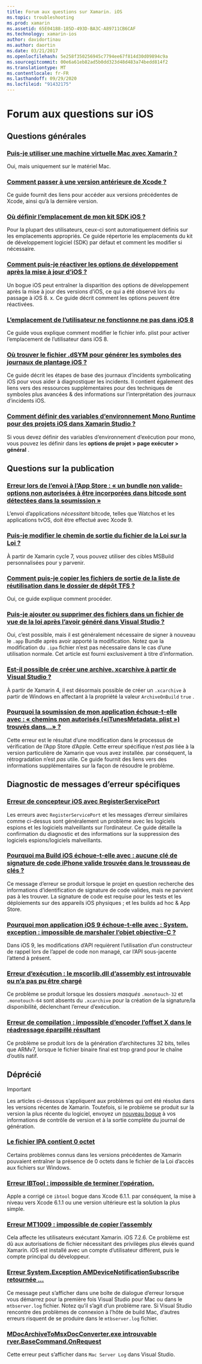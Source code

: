 ```yaml
---
title: Forum aux questions sur Xamarin. iOS
ms.topic: troubleshooting
ms.prod: xamarin
ms.assetid: 65E04188-185D-493D-BA3C-A89711CB6CAF
ms.technology: xamarin-ios
author: davidortinau
ms.author: daortin
ms.date: 03/21/2017
ms.openlocfilehash: 5e258f350256945c7794ee67f814d30d09894c9a
ms.sourcegitcommit: 00e6a61eb82ad5b0dd323d48d483a74bedd814f2
ms.translationtype: MT
ms.contentlocale: fr-FR
ms.lasthandoff: 09/29/2020
ms.locfileid: "91432175"
---
```

# <a name="ios-frequently-asked-questions"></a>Forum aux questions sur iOS

## <a name="general-questions"></a>Questions générales

### <a name="can-i-use-a-mac-vm-with-xamarin"></a>[Puis-je utiliser une machine virtuelle Mac avec Xamarin ?](mac-vm.md)
Oui, mais uniquement sur le matériel Mac.

### <a name="how-can-i-downgrade-xcode"></a>[Comment passer à une version antérieure de Xcode ?](./previous-xcode.md)
Ce guide fournit des liens pour accéder aux versions précédentes de Xcode, ainsi qu’à la dernière version.

### <a name="where-can-i-set-my-ios-sdk-locations"></a>[Où définir l’emplacement de mon kit SDK iOS ?](ios-sdk.md)
Pour la plupart des utilisateurs, ceux-ci sont automatiquement définis sur les emplacements appropriés. Ce guide répertorie les emplacements du kit de développement logiciel (SDK) par défaut et comment les modifier si nécessaire.

### <a name="how-can-i-reenable-developer-options-after-updating-ios"></a>[Comment puis-je réactiver les options de développement après la mise à jour d’iOS ?](update-developer-options.md)
Un bogue iOS peut entraîner la disparition des options de développement après la mise à jour des versions d’iOS, ce qui a été observé lors du passage à iOS 8. x. Ce guide décrit comment les options peuvent être réactivées.

### <a name="user-location-not-working-in-ios-8"></a>[L’emplacement de l’utilisateur ne fonctionne ne pas dans iOS 8](ios8-user-location.md)
Ce guide vous explique comment modifier le fichier info. plist pour activer l’emplacement de l’utilisateur dans iOS 8.

### <a name="where-can-i-find-the-dsym-file-to-symbolicate-ios-crash-logs"></a>[Où trouver le fichier .dSYM pour générer les symboles des journaux de plantage iOS ?](symbolicate-ios-crash.md)
Ce guide décrit les étapes de base des journaux d’incidents symbolicating iOS pour vous aider à diagnostiquer les incidents. Il contient également des liens vers des ressources supplémentaires pour des techniques de symboles plus avancées & des informations sur l’interprétation des journaux d’incidents iOS.

### <a name="how-do-i-set-mono-runtime-environment-variables-for-ios-projects-in-xamarin-studio"></a>[Comment définir des variables d’environnement Mono Runtime pour des projets iOS dans Xamarin Studio ?](xs-mono-runtime.md)
Si vous devez définir des variables d’environnement d’exécution pour mono, vous pouvez les définir dans les **options de projet > page exécuter > général** .

## <a name="publishing-questions"></a>Questions sur la publication

### <a name="error-when-submitting-to-app-store-invalid-bundle---options-not-allowed-to-be-embedded-in-bitcode-are-detected-in-the-submission"></a>[Erreur lors de l’envoi à l’App Store : « un bundle non valide-options non autorisées à être incorporées dans bitcode sont détectées dans la soumission »](invalid-bundle-bitcode.md)

L’envoi d’applications _nécessitant_ bitcode, telles que Watchos et les applications tvOS, doit être effectué avec Xcode 9.

### <a name="can-i-change-the-output-path-of-the-ipa-file"></a>[Puis-je modifier le chemin de sortie du fichier de la Loi sur la Loi ?](ipa-output-path.md)
À partir de Xamarin cycle 7, vous pouvez utiliser des cibles MSBuild personnalisées pour y parvenir.

### <a name="how-can-i-copy-ipa-output-files-to-the-tfs-drop-folder"></a>[Comment puis-je copier les fichiers de sortie de la liste de réutilisation dans le dossier de dépôt TFS ?](ipa-tfs.md)
Oui, ce guide explique comment procéder.

### <a name="can-i-add-files-to-or-remove-files-from-an-ipa-file-after-building-it-in-visual-studio"></a>[Puis-je ajouter ou supprimer des fichiers dans un fichier de vue de la loi après l’avoir généré dans Visual Studio ?](modify-ipa.md)
Oui, c’est possible, mais il est généralement nécessaire de signer à nouveau le `.app` Bundle après avoir apporté la modification. Notez que la modification du `.ipa` fichier n’est pas nécessaire dans le cas d’une utilisation normale. Cet article est fourni exclusivement à titre d’information.

### <a name="is-it-possible-to-create-a-xcarchive-archive-from-visual-studio"></a>[Est-il possible de créer une archive. xcarchive à partir de Visual Studio ?](create-xcarchive.md)
À partir de Xamarin 4, il est désormais possible de créer un `.xcarchive` à partir de Windows en affectant à la propriété la valeur `ArchiveOnBuild` `true` .

### <a name="why-does-my-app-submission-fail-with-disallowed-paths--itunesmetadataplist--found-at--"></a>[Pourquoi la soumission de mon application échoue-t-elle avec : « chemins non autorisés («iTunesMetadata. plist ») trouvés dans...» ?](itunesmetadata-disallowed-paths.md)
Cette erreur est le résultat d’une modification dans le processus de vérification de l’App Store d’Apple. Cette erreur spécifique n’est _pas_ liée à la version particulière de Xamarin que vous avez installée. par conséquent, la rétrogradation n’est _pas_ utile. Ce guide fournit des liens vers des informations supplémentaires sur la façon de résoudre le problème.

## <a name="diagnosing-specific-error-messages"></a>Diagnostic de messages d’erreur spécifiques

### <a name="ios-designer-error-with-registerserviceport"></a>[Erreur de concepteur iOS avec RegisterServicePort](error-registerserviceport.md)
Les erreurs avec `RegisterServicePort` et les messages d’erreur similaires comme ci-dessus sont généralement un problème avec les logiciels espions et les logiciels malveillants sur l’ordinateur. Ce guide détaille la confirmation du diagnostic et des informations sur la suppression des logiciels espions/logiciels malveillants.

### <a name="why-does-my-ios-build-fail-with-no-valid-iphone-code-signing-keys-found-in-keychain"></a>[Pourquoi ma Build iOS échoue-t-elle avec : aucune clé de signature de code iPhone valide trouvée dans le trousseau de clés ?](no-codesigning-keys.md)
Ce message d’erreur se produit lorsque le projet en question recherche des informations d’identification de signature de code valides, mais ne parvient pas à les trouver. La signature de code est requise pour les tests et les déploiements sur des appareils iOS physiques ; et les builds ad hoc & App Store.

### <a name="why-does-my-ios-9-app-fail-with-systemexception-failed-to-marshal-the-objective-c-object"></a>[Pourquoi mon application iOS 9 échoue-t-elle avec : System. exception : impossible de marshaler l’objet objective-C ?](exception-marshal-obj-c.md)
Dans iOS 9, les modifications d’API requièrent l’utilisation d’un constructeur de rappel lors de l’appel de code non managé, car l’API sous-jacente l’attend à présent.

### <a name="runtime-error-the-assembly-mscorlibdll-was-not-found-or-could-not-be-loaded"></a>[Erreur d’exécution : le mscorlib.dll d’assembly est introuvable ou n’a pas pu être chargé](error-mscorlib-not-found.md)
Ce problème se produit lorsque les dossiers *masqués* `.monotouch-32` et `.monotouch-64` sont absents du `.xcarchive` pour la création de la signature/la disponibilité, déclenchant l’erreur d’exécution.

### <a name="compile-error-can-not-encode-offset-x-in-resulting-scattered-relocation"></a>[Erreur de compilation : impossible d’encoder l’offset X dans le réadressage éparpillé résultant](error-encode-offset-scattered-relocation.md)
Ce problème se produit lors de la génération d’architectures 32 bits, telles que ARMv7, lorsque le fichier binaire final est trop grand pour le chaîne d’outils natif.

## <a name="deprecated"></a>Déprécié

> [!IMPORTANT]
> Les articles ci-dessous s’appliquent aux problèmes qui ont été résolus dans les versions récentes de Xamarin. Toutefois, si le problème se produit sur la version la plus récente du logiciel, envoyez un [nouveau bogue](~/cross-platform/troubleshooting/questions/howto-file-bug.md) à vos informations de contrôle de version et à la sortie complète du journal de génération.

### <a name="ipa-file-is-0-bytes"></a>[Le fichier IPA contient 0 octet](ipa-zero-bytes.md)
Certains problèmes connus dans les versions précédentes de Xamarin pouvaient entraîner la présence de 0 octets dans le fichier de la Loi d’accès aux fichiers sur Windows.

### <a name="ibtool-error-the-operation-couldnt-be-completed"></a>[Erreur IBTool : impossible de terminer l’opération.](error-ibtool.md)
Apple a corrigé ce `ibtool` bogue dans Xcode 6.1.1. par conséquent, la mise à niveau vers Xcode 6.1.1 ou une version ultérieure est la solution la plus simple.

### <a name="error-mt1009-could-not-copy-the-assembly"></a>[Erreur MT1009 : impossible de copier l’assembly](error-mt1009.md)
Cela affecte les utilisateurs exécutant Xamarin. iOS 7.2.6. Ce problème est dû aux autorisations de fichier nécessitant des privilèges plus élevés quand Xamarin. iOS est installé avec un compte d’utilisateur différent, puis le compte principal du développeur.

### <a name="systemexception-amdevicenotificationsubscribe-returned-"></a>[Erreur System.Exception AMDeviceNotificationSubscribe retournée ...](exception-amddevicenotificationsubscribe.md)
Ce message peut s’afficher dans une boîte de dialogue d’erreur lorsque vous démarrez pour la première fois Visual Studio pour Mac ou dans le `mtbserver.log` fichier. Notez qu’il s’agit d’un problème rare. Si Visual Studio rencontre des problèmes de connexion à l’hôte de build Mac, d’autres erreurs risquent de se produire dans le `mtbserver.log` fichier.

### <a name="mdocarchivetomsxdocconverterexe-not-found-rverbasecommandonrequest"></a>[MDocArchiveToMsxDocConverter.exe introuvable rver.BaseCommand.OnRequest](mdocarchivetomsxdocconverter-not-found.md)
Cette erreur peut s’afficher dans `Mac Server Log` dans Visual Studio.